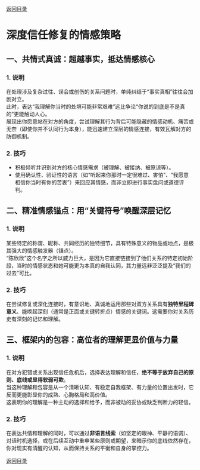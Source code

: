 [返回目录](/README.md)

# 深度信任修复的情感策略

## 一、共情式真诚：超越事实，抵达情感核心

### 1. 说明
在处理涉及复杂过往、误会或创伤的关系问题时，单纯纠结于“事实真相”往往会加剧对立。  
此时，表达“我理解你当时的处境可能非常艰难”远比争论“你说的到底是不是真的”更能触动人心。  
展现出你愿意站在对方的角度，尝试理解其行为背后可能隐藏的情感动机、痛苦或无奈（即使你并不认同行为本身），能迅速建立深层的情感连接，有效瓦解对方的防御机制。

### 2. 技巧
- 积极倾听并识别对方的核心情感需求（被理解、被接纳、被原谅等）。  
- 使用确认性、验证性的语言（如“听起来你那时一定很难过、害怕”、“我愿意相信你当时有你的苦衷”）来回应其情感，而非立即进行事实盘问或道德评判。

## 二、精准情感锚点：用“关键符号”唤醒深层记忆

### 1. 说明
某些特定的称谓、昵称、共同经历的独特细节，具有特殊意义的物品或地点，是极其强大的情感触发器（锚点）。  
“陈欣欣”这个名字之所以威力巨大，是因为它直接链接到了他们关系的特定初始阶段，当时的情感状态和她可能更为本真的自我认同，其力量远非泛泛提及“我们的过去”可比。

### 2. 技巧
在尝试修复或深化连接时，有意识地、真诚地运用那些对双方关系具有**独特里程碑意义**、能唤起深刻（通常是正面或关键转折点）情感的关键词。这需要你对关系历史有深刻的记忆和理解。

## 三、框架内的包容：高位者的理解更显价值与力量

### 1. 说明
在对方犯错或关系出现信任危机后，选择表达理解和信任，**绝不等于放弃自己的原则、底线或显得软弱可欺**。  
当这种理解和包容是从一个清晰认知、有稳定自我框架、有力量的位置出发时，它反而更能彰显你的成熟、心胸格局和高价值。  
这表明你的理解是一种主动的选择和给予，而非被动的妥协或缺乏判断力的轻信。

### 2. 技巧
在表达共情和理解的同时，可以通过**非语言线索**（如坚定的眼神、平静的语调）、对话时机选择，或在后续互动中重申某些原则或期望，来暗示你的底线依然存在，你对现实有清醒的认知，从而保持关系的平衡和自身的掌控力。

[返回目录](/README.md)